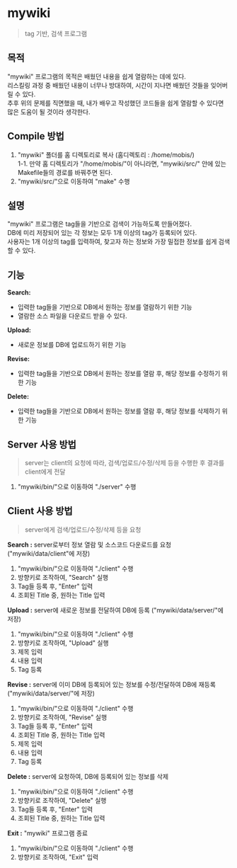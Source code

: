 # mywiki
> tag 기반, 검색 프로그램

## 목적
"mywiki" 프로그램의 목적은 배웠던 내용을 쉽게 열람하는 데에 있다.  
리스킬링 과정 중 배웠던 내용이 너무나 방대하여, 시간이 지나면 배웠던 것들을 잊어버릴 수 있다.  
추후 위의 문제를 직면했을 때, 내가 배우고 작성했던 코드들을 쉽게 열람할 수 있다면 많은 도움이 될 것이라 생각한다.

## Compile 방법
1. "mywiki" 폴더를 홈 디렉토리로 복사 (홈디렉토리 : /home/mobis/)  
  1-1. 만약 홈 디렉토리가 "/home/mobis/"이 아니라면, "mywiki/src/" 안에 있는 Makefile들의 경로를 바꿔주면 된다.  
2. "mywiki/src/"으로 이동하여 "make" 수행  

## 설명
"mywiki" 프로그램은 tag들을 기반으로 검색이 가능하도록 만들어졌다.  
DB에 미리 저장되어 있는 각 정보는 모두 1개 이상의 tag가 등록되어 있다.  
사용자는 1개 이상의 tag를 입력하여, 찾고자 하는 정보와 가장 밀접한 정보를 쉽게 검색할 수 있다.

## 기능
**Search:**
  - 입력한 tag들을 기반으로 DB에서 원하는 정보를 열람하기 위한 기능  
  - 열람한 소스 파일을 다운로드 받을 수 있다.

**Upload:**
  - 새로운 정보를 DB에 업로드하기 위한 기능  
 
**Revise:**
  - 입력한 tag들을 기반으로 DB에서 원하는 정보를 열람 후, 해당 정보를 수정하기 위한 기능  

**Delete:**
  - 입력한 tag들을 기반으로 DB에서 원하는 정보를 열람 후, 해당 정보를 삭제하기 위한 기능  


## Server 사용 방법
> server는 client의 요청에 따라, 검색/업로드/수정/삭제 등을 수행한 후 결과를 client에게 전달
1. "mywiki/bin/"으로 이동하여 "./server" 수행

## Client 사용 방법
> server에게 검색/업로드/수정/삭제 등을 요청

**Search :** server로부터 정보 열람 및 소스코드 다운로드를 요청 ("mywiki/data/client"에 저장)
1. "mywiki/bin/"으로 이동하여 "./client" 수행
2. 방향키로 조작하여, "Search" 실행
3. Tag들 등록 후, "Enter" 입력
4. 조회된 Title 중, 원하는 Title 입력

**Upload :** server에 새로운 정보를 전달하여 DB에 등록 ("mywiki/data/server/"에 저장)
1. "mywiki/bin/"으로 이동하여 "./client" 수행
2. 방향키로 조작하여, "Upload" 실행
3. 제목 입력
4. 내용 입력
5. Tag 등록

**Revise :** server에 이미 DB에 등록되어 있는 정보를 수정/전달하여 DB에 재등록 ("mywiki/data/server/"에 저장)
1. "mywiki/bin/"으로 이동하여 "./client" 수행
2. 방향키로 조작하여, "Revise" 실행
3. Tag들 등록 후, "Enter" 입력
4. 조회된 Title 중, 원하는 Title 입력
5. 제목 입력
6. 내용 입력
7. Tag 등록
 
**Delete :** server에 요청하여, DB에 등록되어 있는 정보를 삭제
1. "mywiki/bin/"으로 이동하여 "./client" 수행
2. 방향키로 조작하여, "Delete" 실행
3. Tag들 등록 후, "Enter" 입력
4. 조회된 Title 중, 원하는 Title 입력

**Exit :** "mywiki" 프로그램 종료
1. "mywiki/bin/"으로 이동하여 "./client" 수행
2. 방향키로 조작하여, "Exit" 입력
